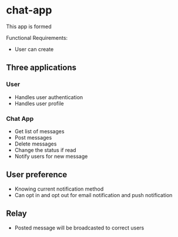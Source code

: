 # chat-app

This app is formed

Functional Requirements:

- User can create

## Three applications

### User

- Handles user authentication
- Handles user profile

### Chat App

- Get list of messages
- Post messages
- Delete messages
- Change the status if read
- Notify users for new message

## User preference

- Knowing current notification method
- Can opt in and opt out for email notification and push notification

## Relay

- Posted message will be broadcasted to correct users
